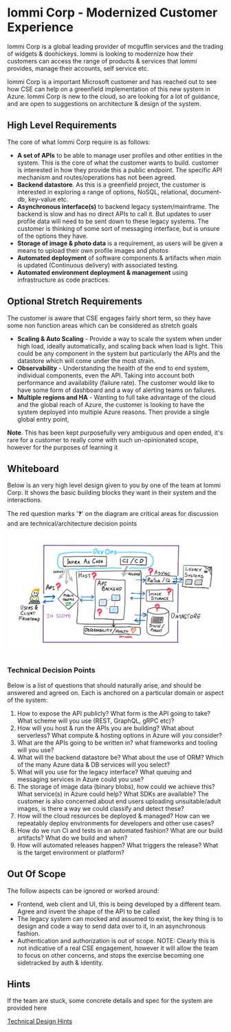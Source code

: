 # Iommi Corp - Modernized Customer Experience

Iommi Corp is a global leading provider of mcguffin services and the trading of widgets & doohickeys. Iommi is looking to modernize how their customers can access the range of products & services that Iommi provides, manage their accounts, self service etc.

Iommi Corp is a important Microsoft customer and has reached out to see how CSE can help on a greenfield implementation of this new system in Azure. Iommi Corp is new to the cloud, so are looking for a lot of guidance, and are open to suggestions on architecture & design of the system. 

## High Level Requirements

The core of what Iommi Corp require is as follows:

- **A set of APIs** to be able to manage user profiles and other entities in the system. This is the core of what the customer wants to build. customer is interested in how they provide this a public endpoint. The specific API mechanism and routes/operations has not been agreed.
- **Backend datastore**. As this is a greenfield project, the customer is interested in exploring a range of options, NoSQL, relational, document-db, key-value etc.
- **Asynchronous interface(s)** to backend legacy system/mainframe. The backend is slow and has no direct APIs to call it. But updates to user profile data will need to be sent down to these legacy systems. The customer is thinking of some sort of messaging interface, but is unsure of the options they have.
- **Storage of image & photo data** is a requirement, as users will be given a means to upload their own profile images and photos
- **Automated deployment** of software components & artifacts when *main* is updated (Continuous delivery) with associated testing.
- **Automated environment deployment & management** using infrastructure as code practices.

## Optional Stretch Requirements

The customer is aware that CSE engages fairly short term, so they have some non function areas which can be considered as stretch goals 

- **Scaling & Auto Scaling** - Provide a way to scale the system when under high load, ideally automatically, and scaling back when load is light. This could be any component in the system but particularly the APIs and the datastore which will come under the most strain.
- **Observability** - Understanding the health of the end to end system, individual components, even the API. Taking into account both performance and availability (failure rate). The customer would like to have some form of dashboard and a way of alerting teams on failures.
- **Multiple regions and HA** - Wanting to full take advantage of the cloud and the global reach of Azure, the customer is looking to have the system deployed into multiple Azure reasons. Then provide a single global entry point, 

**Note**. This has been kept purposefully very ambiguous and open ended, it's rare for a customer to really come with such un-opinionated scope, however for the purposes of learning it

## Whiteboard

Below is an very high level design given to you by one of the team at Iommi Corp. It shows the basic building blocks they want in their system and the interactions. 

The red question marks '❓' on the diagram are critical areas for discussion and are technical/architecture decision points

![](whiteboard.png)

### Technical Decision Points

Below is a list of questions that should naturally arise, and should be answered and agreed on. Each is anchored on a particular domain or aspect of the system:

1. How to expose the API publicly? What form is the API going to take? What scheme will you use (REST, GraphQL, gRPC etc)? 
2. How will you host & run the APIs you are building? What about serverless? What compute & hosting options in Azure will you consider?
3. What are the APIs going to be written in? what frameworks and tooling will you use? 
4. What will the backend datastore be? What about the use of ORM? Which of the many Azure data & DB services will you select?
5. What will you use for the legacy interface? What queuing and messaging services in Azure could you use?
6. The storage of image data (binary blobs), how could we achieve this? What service(s) in Azure could help? What SDKs are available? The customer is also concerned about end users uploading unsuitable/adult images, is there a way we could classify and detect these?
7. How will the cloud resources be deployed & managed? How can we repeatably deploy environments for developers and other use cases?
8. How do we run CI and tests in an automated fashion? What are our build artifacts? What do we build and when?
9.  How will automated releases happen? What triggers the release? What is the target environment or platform?

## Out Of Scope

The follow aspects can be ignored or worked around:

- Frontend, web client and UI, this is being developed by a different team. Agree and invent the shape of the API to be called
- The legacy system can mocked and assumed to exist, the key thing is to design and code a way to send data over to it, in an asynchronous fashion.
- Authentication and authorization is out of scope. NOTE: Clearly this is not indicative of a real CSE engagement, however it will allow the team to focus on other concerns, and stops the exercise becoming one sidetracked by auth & identity.

## Hints

If the team are stuck, some concrete details and spec for the system are provided here

[Technical Design Hints](hints.md)
